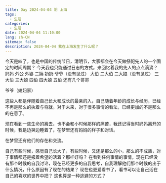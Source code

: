```yaml
---
title: Day 2024-04-04 阴 上海
tags:
  - 生活
categories:
  - 生活
date: 2024-04-04 11:10:00
lang: zh-CN
sitemap: false
description: 2024-04-04 我在上海发生了什么呢？
---
```

今天是四了，也是中国的传统节日，清明节，大家都会在今天做祭祀先人的一个固定的时间周期？
今天我也只能通过日志的方式，来回忆着我的先人的点点滴滴？
妈妈
外公
外婆
二姨
奶奶
爷爷（没有见过）
大伯
二大伯
二大娘（没有见过）
三大伯
三大娘
四伯
四大娘
五伯
还有几个哥哥

爷爷（媳妇家）

这些人都是伴随着自己长大和成长的最亲的入，自己随着年龄的成长与经历，已经不再是那么的执着与将就。对于未来，对于很多事情的看法，已经更加的不是那么的在意了。

现在看到一些生命的离去，也不会和小时候那样的痛苦，我还记得当时妈妈离开的时候，我是边哭边睡着了，在梦里还有妈妈的样子和对话。

在梦里还有他们的存在和交流。

自己有些时候，感觉自己长大了，有些时候，又还是那么的小，那么的不成熟，对于事情都还是报着希望的活着？那样好吗？ 在看到任何事情的事情，现在已经没有那个时候的自我讨论，现在已经更多的自我思考，自我理解他们那个时候的出于什么情况，什么原因有了现在的结果？ 现在也更爱看书了，看书可以让自己活在自己的喜欢的世界中把？ 这也算是一种逃避的方式？
